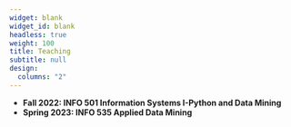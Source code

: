 ```yaml
---
widget: blank
widget_id: blank
headless: true
weight: 100
title: Teaching
subtitle: null
design:
  columns: "2"
---
```

* **Fall 2022: INFO 501 Information Systems I-Python and Data Mining**
* **Spring 2023: INFO 535 Applied Data Mining**